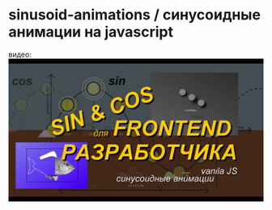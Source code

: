 # sinusoid-animations / синусоидные анимации на javascript
видео:
<a href="https://www.youtube.com/watch?v=gVPA2Thsd3Q"></a>
<img src="./cover.jpg">

